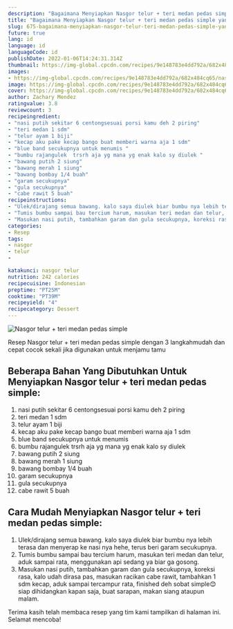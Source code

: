 ```yaml
---
description: "Bagaimana Menyiapkan Nasgor telur + teri medan pedas simple yang Menggugah Selera"
title: "Bagaimana Menyiapkan Nasgor telur + teri medan pedas simple yang Menggugah Selera"
slug: 675-bagaimana-menyiapkan-nasgor-telur-teri-medan-pedas-simple-yang-menggugah-selera
future: true
lang: id
language: id
languageCode: id
publishDate: 2022-01-06T14:24:31.314Z 
thumbnail: https://img-global.cpcdn.com/recipes/9e148783e4dd792a/682x484cq65/nasgor-telur-teri-medan-pedas-simple-foto-resep-utama.png
images:
- https://img-global.cpcdn.com/recipes/9e148783e4dd792a/682x484cq65/nasgor-telur-teri-medan-pedas-simple-foto-resep-utama.png
image: https://img-global.cpcdn.com/recipes/9e148783e4dd792a/682x484cq65/nasgor-telur-teri-medan-pedas-simple-foto-resep-utama.png
cover: https://img-global.cpcdn.com/recipes/9e148783e4dd792a/682x484cq65/nasgor-telur-teri-medan-pedas-simple-foto-resep-utama.png
author: Zachary Mendez
ratingvalue: 3.8
reviewcount: 3
recipeingredient:
- "nasi putih sekitar 6 centongsesuai porsi kamu deh 2 piring"
- "teri medan 1 sdm"
- "telur ayam 1 biji"
- "kecap aku pake kecap bango buat memberi warna aja 1 sdm"
- "blue band secukupnya untuk menumis "
- "bumbu rajangulek  trsrh aja yg mana yg enak kalo sy diulek "
- "bawang putih 2 siung"
- "bawang merah 1 siung"
- "bawang bombay 1/4 buah"
- "garam secukupnya"
- "gula secukupnya"
- "cabe rawit 5 buah"
recipeinstructions:
- "Ulek/dirajang semua bawang. kalo saya diulek biar bumbu nya lebih terasa dan menyerap ke nasi nya hehe, terus beri garam secukupnya."
- "Tumis bumbu sampai bau tercium harum, masukan teri medan dan telur, aduk sampai rata, menggunakan api sedang ya biar ga gosong."
- "Masukan nasi putih, tambahkan garam dan gula secukupnya, koreksi rasa, kalo udah dirasa pas, masukan racikan cabe rawit, tambahkan 1 sdm kecap, aduk sampai tercampur rata, finished deh sobat simple😊 siap dihidangkan kapan saja, buat sarapan, makan siang ataupun malam."
categories:
- Resep
tags:
- nasgor
- telur
- 

katakunci: nasgor telur  
nutrition: 242 calories
recipecuisine: Indonesian
preptime: "PT25M"
cooktime: "PT39M"
recipeyield: "4"
recipecategory: Dessert
---
```



![Nasgor telur + teri medan pedas simple](https://img-global.cpcdn.com/recipes/9e148783e4dd792a/682x484cq65/nasgor-telur-teri-medan-pedas-simple-foto-resep-utama.png)

Resep Nasgor telur + teri medan pedas simple    dengan 3 langkahmudah dan cepat cocok sekali jika digunakan untuk menjamu tamu

<!--inarticleads1-->

## Beberapa Bahan Yang Dibutuhkan Untuk Menyiapkan Nasgor telur + teri medan pedas simple:

1. nasi putih sekitar 6 centongsesuai porsi kamu deh 2 piring
1. teri medan 1 sdm
1. telur ayam 1 biji
1. kecap aku pake kecap bango buat memberi warna aja 1 sdm
1. blue band secukupnya untuk menumis 
1. bumbu rajangulek  trsrh aja yg mana yg enak kalo sy diulek 
1. bawang putih 2 siung
1. bawang merah 1 siung
1. bawang bombay 1/4 buah
1. garam secukupnya
1. gula secukupnya
1. cabe rawit 5 buah



<!--inarticleads2-->

## Cara Mudah Menyiapkan Nasgor telur + teri medan pedas simple:

1. Ulek/dirajang semua bawang. kalo saya diulek biar bumbu nya lebih terasa dan menyerap ke nasi nya hehe, terus beri garam secukupnya.
1. Tumis bumbu sampai bau tercium harum, masukan teri medan dan telur, aduk sampai rata, menggunakan api sedang ya biar ga gosong.
1. Masukan nasi putih, tambahkan garam dan gula secukupnya, koreksi rasa, kalo udah dirasa pas, masukan racikan cabe rawit, tambahkan 1 sdm kecap, aduk sampai tercampur rata, finished deh sobat simple😊 siap dihidangkan kapan saja, buat sarapan, makan siang ataupun malam.




Terima kasih telah membaca resep yang tim kami tampilkan di halaman ini. Selamat mencoba!
